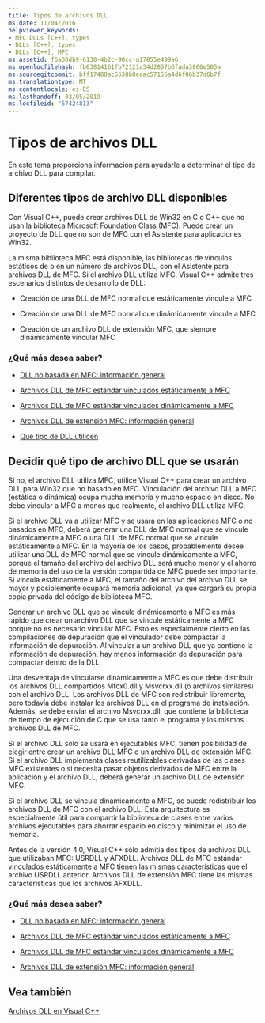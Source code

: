 ```yaml
---
title: Tipos de archivos DLL
ms.date: 11/04/2016
helpviewer_keywords:
- MFC DLLs [C++], types
- DLLs [C++], types
- DLLs [C++], MFC
ms.assetid: f6a30db9-6138-4b2c-90cc-a17855e499a6
ms.openlocfilehash: fb63814161fb72121a34d2857b6fada3866e505a
ms.sourcegitcommit: bff17488ac5538b8eaac57156a4d6f06b37d6b7f
ms.translationtype: MT
ms.contentlocale: es-ES
ms.lasthandoff: 03/05/2019
ms.locfileid: "57424813"
---
```

# <a name="kinds-of-dlls"></a>Tipos de archivos DLL

En este tema proporciona información para ayudarle a determinar el tipo de archivo DLL para compilar.

##  <a name="_core_the_different_kinds_of_dlls_available_with_visual_c.2b2b"></a> Diferentes tipos de archivo DLL disponibles

Con Visual C++, puede crear archivos DLL de Win32 en C o C++ que no usan la biblioteca Microsoft Foundation Class (MFC). Puede crear un proyecto de DLL que no son de MFC con el Asistente para aplicaciones Win32.

La misma biblioteca MFC está disponible, las bibliotecas de vínculos estáticos de o en un número de archivos DLL, con el Asistente para archivos DLL de MFC. Si el archivo DLL utiliza MFC, Visual C++ admite tres escenarios distintos de desarrollo de DLL:

- Creación de una DLL de MFC normal que estáticamente vincule a MFC

- Creación de una DLL de MFC normal que dinámicamente vincule a MFC

- Creación de un archivo DLL de extensión MFC, que siempre dinámicamente vincular MFC

### <a name="what-do-you-want-to-know-more-about"></a>¿Qué más desea saber?

- [DLL no basada en MFC: información general](../build/non-mfc-dlls-overview.md)

- [Archivos DLL de MFC estándar vinculados estáticamente a MFC](../build/regular-dlls-statically-linked-to-mfc.md)

- [Archivos DLL de MFC estándar vinculados dinámicamente a MFC](../build/regular-dlls-dynamically-linked-to-mfc.md)

- [Archivos DLL de extensión MFC: información general](../build/extension-dlls-overview.md)

- [Qué tipo de DLL utilicen](#_core_which_kind_of_dll_to_use)

##  <a name="_core_which_kind_of_dll_to_use"></a> Decidir qué tipo de archivo DLL que se usarán

Si no, el archivo DLL utiliza MFC, utilice Visual C++ para crear un archivo DLL para Win32 que no basado en MFC. Vinculación del archivo DLL a MFC (estática o dinámica) ocupa mucha memoria y mucho espacio en disco. No debe vincular a MFC a menos que realmente, el archivo DLL utiliza MFC.

Si el archivo DLL va a utilizar MFC y se usará en las aplicaciones MFC o no basados en MFC, deberá generar una DLL de MFC normal que se vincule dinámicamente a MFC o una DLL de MFC normal que se vincule estáticamente a MFC. En la mayoría de los casos, probablemente desee utilizar una DLL de MFC normal que se vincule dinámicamente a MFC, porque el tamaño del archivo del archivo DLL será mucho menor y el ahorro de memoria del uso de la versión compartida de MFC puede ser importante. Si vincula estáticamente a MFC, el tamaño del archivo del archivo DLL se mayor y posiblemente ocupará memoria adicional, ya que cargará su propia copia privada del código de biblioteca MFC.

Generar un archivo DLL que se vincule dinámicamente a MFC es más rápido que crear un archivo DLL que se vincule estáticamente a MFC porque no es necesario vincular MFC. Esto es especialmente cierto en las compilaciones de depuración que el vinculador debe compactar la información de depuración. Al vincular a un archivo DLL que ya contiene la información de depuración, hay menos información de depuración para compactar dentro de la DLL.

Una desventaja de vincularse dinámicamente a MFC es que debe distribuir los archivos DLL compartidos Mfcx0.dll y Msvcrxx.dll (o archivos similares) con el archivo DLL. Los archivos DLL de MFC son redistribuir libremente, pero todavía debe instalar los archivos DLL en el programa de instalación. Además, se debe enviar el archivo Msvcrxx.dll, que contiene la biblioteca de tiempo de ejecución de C que se usa tanto el programa y los mismos archivos DLL de MFC.

Si el archivo DLL sólo se usará en ejecutables MFC, tienen posibilidad de elegir entre crear un archivo DLL MFC o un archivo DLL de extensión MFC. Si el archivo DLL implementa clases reutilizables derivadas de las clases MFC existentes o si necesita pasar objetos derivados de MFC entre la aplicación y el archivo DLL, deberá generar un archivo DLL de extensión MFC.

Si el archivo DLL se vincula dinámicamente a MFC, se puede redistribuir los archivos DLL de MFC con el archivo DLL. Esta arquitectura es especialmente útil para compartir la biblioteca de clases entre varios archivos ejecutables para ahorrar espacio en disco y minimizar el uso de memoria.

Antes de la versión 4.0, Visual C++ sólo admitía dos tipos de archivos DLL que utilizaban MFC: USRDLL y AFXDLL. Archivos DLL de MFC estándar vinculados estáticamente a MFC tienen las mismas características que el archivo USRDLL anterior. Archivos DLL de extensión MFC tiene las mismas características que los archivos AFXDLL.

### <a name="what-do-you-want-to-know-more-about"></a>¿Qué más desea saber?

- [DLL no basada en MFC: información general](../build/non-mfc-dlls-overview.md)

- [Archivos DLL de MFC estándar vinculados estáticamente a MFC](../build/regular-dlls-statically-linked-to-mfc.md)

- [Archivos DLL de MFC estándar vinculados dinámicamente a MFC](../build/regular-dlls-dynamically-linked-to-mfc.md)

- [Archivos DLL de extensión MFC: información general](../build/extension-dlls-overview.md)

## <a name="see-also"></a>Vea también

[Archivos DLL en Visual C++](../build/dlls-in-visual-cpp.md)
